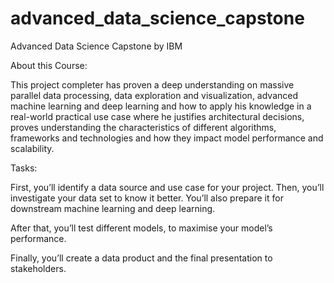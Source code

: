 # advanced_data_science_capstone
Advanced Data Science Capstone by IBM

About this Course:

This project completer has proven a deep understanding on massive parallel data processing, data exploration and visualization, advanced machine learning and deep learning and how to apply his knowledge in a real-world practical use case where he justifies architectural decisions, proves understanding the characteristics of different algorithms, frameworks and technologies and how they impact model performance and scalability.

Tasks:

First, you’ll identify a data source and use case for your project. Then, you’ll investigate your data set to know it better. You’ll also prepare it for downstream machine learning and deep learning.

After that, you’ll test different models, to maximise your model’s performance.

Finally, you’ll create a data product and the final presentation to stakeholders.
